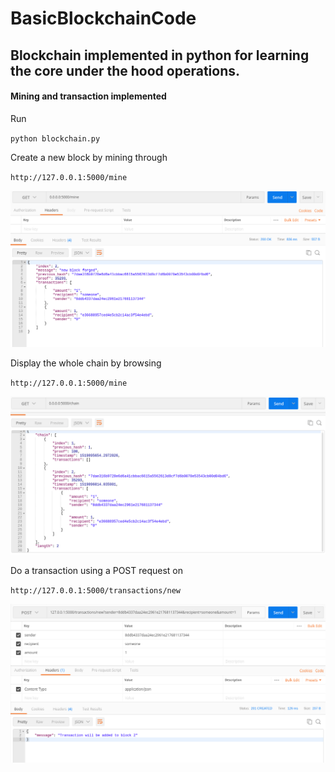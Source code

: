 # BasicBlockchainCode
## Blockchain implemented in python for learning the core under the hood operations.
#### Mining and transaction implemented

Run

`python blockchain.py`

Create a new block by mining through

`http://127.0.0.1:5000/mine`

![alt_text](images/mine.png)

Display the whole chain by browsing

`http://127.0.0.1:5000/mine`

![alt_text](images/chain.png)

Do a transaction using a POST request on

`http://127.0.0.1:5000/transactions/new`

![alt_text](images/process.png)
